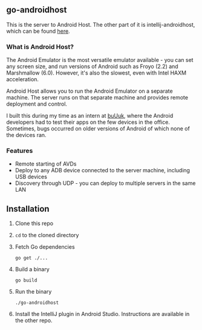 ## go-androidhost
This is the server to Android Host. The other part of it is intellij-androidhost, which can be found [here](https://github.com/duncanleo/intellij-androidhost).

### What is Android Host?
The Android Emulator is the most versatile emulator available - you can set any screen size, and run versions of Android such as Froyo (2.2) and Marshmallow (6.0). However, it's also the slowest, even with Intel HAXM acceleration.

Android Host allows you to run the Android Emulator on a separate machine. The server runs on that separate machine and provides remote deployment and control.

I built this during my time as an intern at [buUuk](http://www.buuuk.com), where the Android developers had to test their apps on the few devices in the office. Sometimes, bugs occurred on older versions of Android of which none of the devices ran.

### Features
- Remote starting of AVDs
- Deploy to any ADB device connected to the server machine, including USB devices
- Discovery through UDP - you can deploy to multiple servers in the same LAN

## Installation
1. Clone this repo
2. `cd` to the cloned directory
3. Fetch Go dependencies

    ```shell
    go get ./...
    ```
4. Build a binary

    ```shell
    go build
    ```
5. Run the binary

    ```shell
    ./go-androidhost
    ```
6. Install the IntelliJ plugin in Android Studio. Instructions are available in the other repo.
